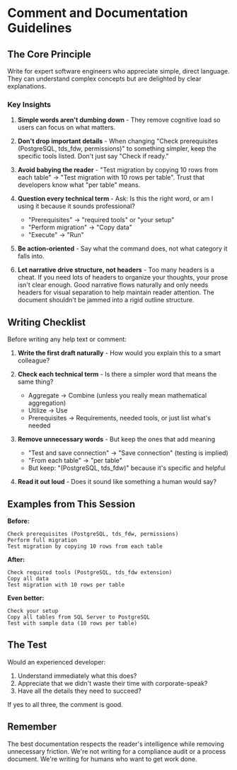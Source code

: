 # Comment and Documentation Guidelines

## The Core Principle

Write for expert software engineers who appreciate simple, direct language. They can understand complex concepts but are delighted by clear explanations.

### Key Insights

1. **Simple words aren't dumbing down** - They remove cognitive load so users can focus on what matters.

2. **Don't drop important details** - When changing "Check prerequisites (PostgreSQL, tds_fdw, permissions)" to something simpler, keep the specific tools listed. Don't just say "Check if ready."

3. **Avoid babying the reader** - "Test migration by copying 10 rows from each table" → "Test migration with 10 rows per table". Trust that developers know what "per table" means.

4. **Question every technical term** - Ask: Is this the right word, or am I using it because it sounds professional?
   - "Prerequisites" → "required tools" or "your setup"
   - "Perform migration" → "Copy data"
   - "Execute" → "Run"

5. **Be action-oriented** - Say what the command does, not what category it falls into.

6. **Let narrative drive structure, not headers** - Too many headers is a cheat. If you need lots of headers to organize your thoughts, your prose isn't clear enough. Good narrative flows naturally and only needs headers for visual separation to help maintain reader attention. The document shouldn't be jammed into a rigid outline structure.

## Writing Checklist

Before writing any help text or comment:

1. **Write the first draft naturally** - How would you explain this to a smart colleague?

2. **Check each technical term** - Is there a simpler word that means the same thing?
   - Aggregate → Combine (unless you really mean mathematical aggregation)
   - Utilize → Use
   - Prerequisites → Requirements, needed tools, or just list what's needed

3. **Remove unnecessary words** - But keep the ones that add meaning
   - "Test and save connection" → "Save connection" (testing is implied)
   - "From each table" → "per table"
   - But keep: "(PostgreSQL, tds_fdw)" because it's specific and helpful

4. **Read it out loud** - Does it sound like something a human would say?

## Examples from This Session

**Before:**
```
Check prerequisites (PostgreSQL, tds_fdw, permissions)
Perform full migration  
Test migration by copying 10 rows from each table
```

**After:**
```
Check required tools (PostgreSQL, tds_fdw extension)
Copy all data
Test migration with 10 rows per table
```

**Even better:**
```
Check your setup
Copy all tables from SQL Server to PostgreSQL
Test with sample data (10 rows per table)
```

## The Test

Would an experienced developer:
1. Understand immediately what this does?
2. Appreciate that we didn't waste their time with corporate-speak?
3. Have all the details they need to succeed?

If yes to all three, the comment is good.

## Remember

The best documentation respects the reader's intelligence while removing unnecessary friction. We're not writing for a compliance audit or a process document. We're writing for humans who want to get work done.
